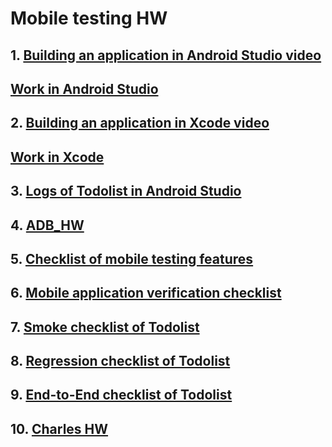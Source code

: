 # Mobile testing HW

## 1. [Building an application in Android Studio video](https://drive.google.com/file/d/1rM2DvAyBJ9gNAwTAyFhefDsW-4et3cM6/view?usp=sharing)

##    [Work in Android Studio](https://drive.google.com/file/d/1C4f7Shl5Ebx3qi-XRm8I1y8kn-0KmNw4/view?usp=sharing)

## 2. [Building an application in Xcode video](https://drive.google.com/file/d/1UJBPIX2vN3RQyOnY6xH-xj-hW4azMC1x/view?usp=sharing)

##    [Work in Xcode](https://drive.google.com/file/d/1YwRJykwAfqkrOg-f2Pvq15lpqDrcqkiI/view?usp=sharing)

## 3. [Logs of Todolist in Android Studio](https://drive.google.com/file/d/1OGsS2DgdK6mtp6FqxxRF92WrR8xF-mgt/view?usp=sharing)

## 4. [ADB_HW](https://drive.google.com/file/d/1qEXdQJpmkxTxg6q2hB6fj-7NtIoHFXI1/view?usp=sharing)

## 5. [Checklist of mobile testing features](https://docs.google.com/spreadsheets/d/1d-buWYEV-zJZIb8ZlJEXto8rXni3V4BuHWewRy3Vfr4/edit?usp=sharing)

## 6. [Mobile application verification checklist](https://docs.google.com/spreadsheets/d/1EV5wJ6XXgN3306NT5bHjMmAHRV5edfBQOlldpSWezoM/edit?usp=sharing)

## 7. [Smoke checklist of Todolist](https://docs.google.com/spreadsheets/d/1M6RKbDgF5O6cFehpCBr9M_wZkGl9gmE_s6rfJI_CTUA/edit?usp=sharing)

## 8. [Regression checklist of Todolist](https://docs.google.com/spreadsheets/d/1Rlu-zatBnR98fELRRhm6YN0wlp2hMWMXG5aDJWQKEMk/edit?usp=sharing)

## 9. [End-to-End checklist of Todolist](https://docs.google.com/spreadsheets/d/1Ly8wHBL470M_5Mf7rIfY3yNm8c_WpaZ6Oa5hzrPK9Ws/edit?usp=sharing)

## 10. [Charles HW](https://drive.google.com/file/d/1P0ALLCZ24FpXk1r6ATb4s2VKNiBTW7Ub/view?usp=sharing)



